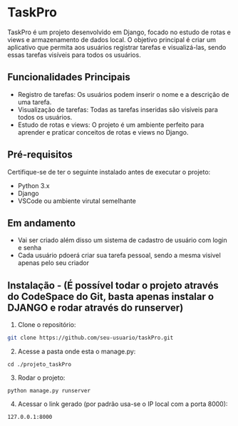 # TaskPro

TaskPro é um projeto desenvolvido em Django, focado no estudo de rotas e views e armazenamento de dados local. O objetivo principal é criar um aplicativo que permita aos usuários registrar tarefas e visualizá-las, sendo essas tarefas visíveis para todos os usuários.


## Funcionalidades Principais

- Registro de tarefas: Os usuários podem inserir o nome e a descrição de uma tarefa.
- Visualização de tarefas: Todas as tarefas inseridas são visíveis para todos os usuários.
- Estudo de rotas e views: O projeto é um ambiente perfeito para aprender e praticar conceitos de rotas e views no Django.


## Pré-requisitos

Certifique-se de ter o seguinte instalado antes de executar o projeto:

- Python 3.x
- Django
- VSCode ou ambiente virutal semelhante


## Em andamento

- Vai ser criado além disso um sistema de cadastro de usuário com login e senha
- Cada usuário pdoerá criar sua tarefa pessoal, sendo a mesma visivel apenas pelo seu criador


## Instalação - (É possível todar o projeto através do CodeSpace do Git, basta apenas instalar o DJANGO e rodar através do runserver)

1. Clone o repositório:

```bash
git clone https://github.com/seu-usuario/taskPro.git
```

2. Acesse a pasta onde esta o manage.py:

```
cd ./projeto_taskPro
```

3. Rodar o projeto:
```
python manage.py runserver
```

4. Acessar o link gerado (por padrão usa-se o IP local com a porta 8000):
```
127.0.0.1:8000
```
